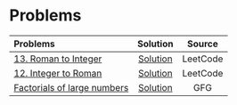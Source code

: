 # Problems
| Problems                                                                                                                                                             |                                                                  Solution                                                                  |  Source  |
| :------------------------------------------------------------------------------------------------------------------------------------------------------------------- | :----------------------------------------------------------------------------------------------------------------------------------------: | :------: |
| [13. Roman to Integer](https://leetcode.com/problems/roman-to-integer/description/)                                                                                  |           [Solution](https://github.com/ArhanBytes/Rohit-Negi-CPP-DSA-Course/blob/main/Lectures/Lecture_040/Lecture_Code/13.cpp)           | LeetCode |
| [12. Integer to Roman](https://leetcode.com/problems/integer-to-roman/description/)                                                                                  |             [Solution](https://github.com/ArhanBytes/Rohit-Negi-CPP-DSA-Course/blob/main/Lectures/Lecture_040/Homework/12.cpp)             | LeetCode |
| [Factorials of large numbers](https://www.geeksforgeeks.org/problems/factorials-of-large-numbers2508/1?page=1&category=Strings&difficulty=Medium&sortBy=submissions) | [Solution](https://github.com/ArhanBytes/Rohit-Negi-CPP-DSA-Course/blob/main/Lectures/Lecture_040/Lecture_Code/factorial_of_large_Nos.cpp) |   GFG    |
